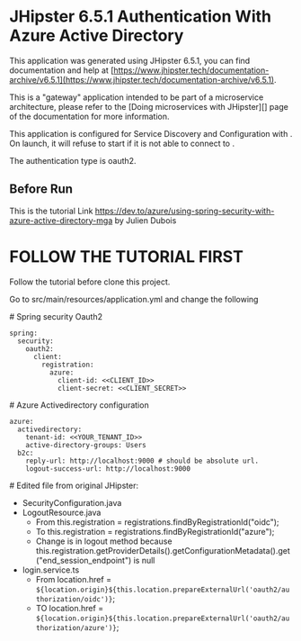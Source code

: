 # JHipster 6.5.1 Authentication With Azure Active Directory

This application was generated using JHipster 6.5.1, you can find documentation and help at [https://www.jhipster.tech/documentation-archive/v6.5.1](https://www.jhipster.tech/documentation-archive/v6.5.1).

This is a "gateway" application intended to be part of a microservice architecture, please refer to the [Doing microservices with JHipster][] page of the documentation for more information.

This application is configured for Service Discovery and Configuration with . On launch, it will refuse to start if it is not able to connect to .

The authentication type is oauth2.

## Before Run

This is the tutorial Link https://dev.to/azure/using-spring-security-with-azure-active-directory-mga
by Julien Dubois

# FOLLOW THE TUTORIAL FIRST

Follow the tutorial before clone this project.

Go to src/main/resources/application.yml and change the following

# Spring security Oauth2
```
spring:
  security:
    oauth2:
      client:
        registration:
          azure:
            client-id: <<CLIENT_ID>>
            client-secret: <<CLIENT_SECRET>>
```
# Azure Activedirectory configuration
```
azure:
  activedirectory:
    tenant-id: <<YOUR_TENANT_ID>>
    active-directory-groups: Users
  b2c:
    reply-url: http://localhost:9000 # should be absolute url.
    logout-success-url: http://localhost:9000
```
# Edited file from original JHipster:

* SecurityConfiguration.java
* LogoutResource.java
    * From this.registration = registrations.findByRegistrationId("oidc");
    * To this.registration = registrations.findByRegistrationId("azure");
    * Change is in logout method because
        this.registration.getProviderDetails().getConfigurationMetadata().get("end_session_endpoint") is null
* login.service.ts
    * From location.href = `${location.origin}${this.location.prepareExternalUrl('oauth2/authorization/oidc')}`;
    * TO location.href = `${location.origin}${this.location.prepareExternalUrl('oauth2/authorization/azure')}`;
